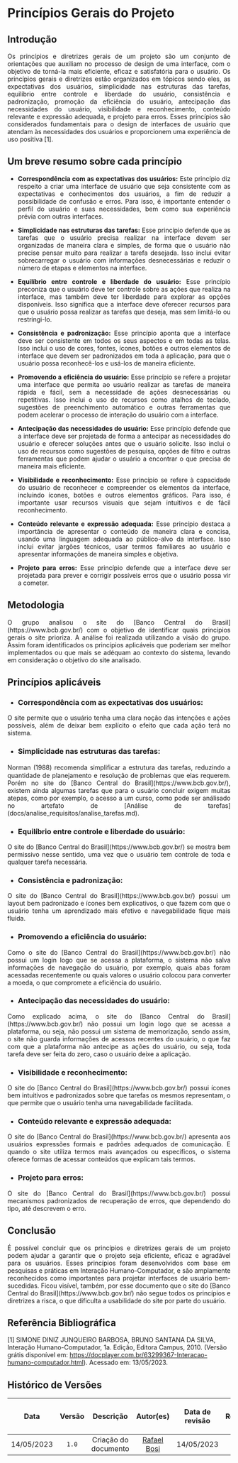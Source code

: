 <div class="body">

# Princípios Gerais do Projeto

## Introdução

<div align="justify">Os princípios e diretrizes gerais de um projeto são um conjunto de orientações que auxiliam no processo de design de uma interface, com o objetivo de torná-la mais eficiente, eficaz e satisfatória para o usuário. Os princípios gerais e diretrizes estão organizados em tópicos sendo eles, as expectativas dos usuários, simplicidade nas estruturas das tarefas, equilíbrio entre controle e liberdade do usuário, consistência e padronização, promoção da eficiência do usuário, antecipação das necessidades do usuário, visibilidade e reconhecimento, conteúdo relevante e expressão adequada, e projeto para erros. Esses princípios são considerados fundamentais para o design de interfaces de usuário que atendam às necessidades dos usuários e proporcionem uma experiência de uso positiva [1].
</div>

## Um breve resumo sobre cada princípio

<div align="justify">

- <b>Correspondência com as expectativas dos usuários:</b> Este princípio diz respeito a criar uma interface de usuário que seja consistente com as expectativas e conhecimentos dos usuários, a fim de reduzir a possibilidade de confusão e erros. Para isso, é importante entender o perfil do usuário e suas necessidades, bem como sua experiência prévia com outras interfaces.

- <b>Simplicidade nas estruturas das tarefas:</b> Esse princípio defende que as tarefas que o usuário precisa realizar na interface devem ser organizadas de maneira clara e simples, de forma que o usuário não precise pensar muito para realizar a tarefa desejada. Isso inclui evitar sobrecarregar o usuário com informações desnecessárias e reduzir o número de etapas e elementos na interface.

- <b>Equilíbrio entre controle e liberdade do usuário:</b> Esse princípio preconiza que o usuário deve ter controle sobre as ações que realiza na interface, mas também deve ter liberdade para explorar as opções disponíveis. Isso significa que a interface deve oferecer recursos para que o usuário possa realizar as tarefas que deseja, mas sem limitá-lo ou restringi-lo.

- <b>Consistência e padronização:</b> Esse princípio aponta que a interface deve ser consistente em todos os seus aspectos e em todas as telas. Isso inclui o uso de cores, fontes, ícones, botões e outros elementos de interface que devem ser padronizados em toda a aplicação, para que o usuário possa reconhecê-los e usá-los de maneira eficiente.

- <b>Promovendo a eficiência do usuário:</b> Esse princípio se refere a projetar uma interface que permita ao usuário realizar as tarefas de maneira rápida e fácil, sem a necessidade de ações desnecessárias ou repetitivas. Isso inclui o uso de recursos como atalhos de teclado, sugestões de preenchimento automático e outras ferramentas que podem acelerar o processo de interação do usuário com a interface.

- <b>Antecipação das necessidades do usuário:</b> Esse princípio defende que a interface deve ser projetada de forma a antecipar as necessidades do usuário e oferecer soluções antes que o usuário solicite. Isso inclui o uso de recursos como sugestões de pesquisa, opções de filtro e outras ferramentas que podem ajudar o usuário a encontrar o que precisa de maneira mais eficiente.

- <b>Visibilidade e reconhecimento:</b> Esse princípio se refere à capacidade do usuário de reconhecer e compreender os elementos da interface, incluindo ícones, botões e outros elementos gráficos. Para isso, é importante usar recursos visuais que sejam intuitivos e de fácil reconhecimento.

- <b>Conteúdo relevante e expressão adequada:</b> Esse princípio destaca a importância de apresentar o conteúdo de maneira clara e concisa, usando uma linguagem adequada ao público-alvo da interface. Isso inclui evitar jargões técnicos, usar termos familiares ao usuário e apresentar informações de maneira simples e objetiva.

- <b>Projeto para erros:</b> Esse princípio defende que a interface deve ser projetada para prever e corrigir possíveis erros que o usuário possa vir a cometer.

</div>

## Metodologia

<div align="justify"> O grupo analisou o site do [Banco Central do Brasil](https://www.bcb.gov.br/) com o objetivo de identificar quais princípios gerais o site prioriza. A análise foi realizada utilizando a visão do grupo. Assim foram identificados os princípios aplicáveis que poderiam ser melhor implementados ou que mais se adéquam ao contexto do sistema, levando em consideração o objetivo do site analisado.
</div>


## Princípios aplicáveis

- ### Correspondência com as expectativas dos usuários:

<div align="justify"> O site permite que o usuário tenha uma clara noção das intenções e ações possíveis, além de deixar bem explícito o efeito que cada ação terá no sistema.
</div>

- ### Simplicidade nas estruturas das tarefas:

<div align="justify"> Norman (1988) recomenda simpliﬁcar a estrutura das tarefas, reduzindo a quantidade de planejamento e resolução de problemas que elas requerem. Porém no site do [Banco Central do Brasil](https://www.bcb.gov.br/), existem ainda algumas tarefas que para o usuário concluir exigem muitas atepas, como por exemplo, o acesso a um curso, como pode ser análisado no artefato de [Análise de tarefas](docs/analise_requisitos/analise_tarefas.md).
</div>

- ### Equilíbrio entre controle e liberdade do usuário:

<div align="justify"> O site do [Banco Central do Brasil](https://www.bcb.gov.br/) se mostra bem permissivo nesse sentido, uma vez que o usuário tem controle de toda e qualquer tarefa necessária.
</div>

- ### Consistência e padronização:

<div align="justify"> O site do [Banco Central do Brasil](https://www.bcb.gov.br/) possui um layout bem padronizado e ícones bem explicativos, o que fazem com que o usuário tenha um aprendizado mais efetivo e navegabilidade fique mais fluida.
</div>

- ### Promovendo a eficiência do usuário:

<div align="justify"> Como o site do [Banco Central do Brasil](https://www.bcb.gov.br/) não possui um login logo que se acessa a plataforma, o sistema não salva informações de navegação do usuário, por exemplo, quais abas foram acessadas recentemente ou quais valores o usuário colocou para converter a moeda, o que compromete a eficiência do usuário.
</div>

- ### Antecipação das necessidades do usuário:

<div align="justify"> Como explicado acima, o site do [Banco Central do Brasil](https://www.bcb.gov.br/) não possui um login logo que se acessa a plataforma, ou seja, não possui um sistema de memorização, sendo assim, o site não guarda informações de acessos recentes do usuário, o que faz com que a plataforma não antecipe as ações do usuário, ou seja, toda tarefa deve ser feita do zero, caso o usuário deixe a aplicação.
</div>

- ### Visibilidade e reconhecimento:

<div align="justify"> O site do [Banco Central do Brasil](https://www.bcb.gov.br/) possui ícones bem intuitivos e padronizados sobre que tarefas os mesmos representam, o que permite que o usuário tenha uma navegabilidade facilitada. 
</div>

- ### Conteúdo relevante e expressão adequada:

<div align="justify"> O site do [Banco Central do Brasil](https://www.bcb.gov.br/) apresenta aos usuários expressões formais e padrões adequados de comunicação. E quando o site utiliza termos mais avançados ou específicos, o sistema oferece formas de acessar conteúdos que explicam tais termos.
</div>

- ### Projeto para erros:

<div align="justify">O site do [Banco Central do Brasil](https://www.bcb.gov.br/) possui mecanismos padronizados de recuperação de erros, que dependendo do tipo, até descrevem o erro. 
</div>

## Conclusão

<div align="justify"> É possível concluir que os princípios e diretrizes gerais de um projeto podem ajudar a garantir que o projeto seja eficiente, eficaz e agradável para os usuários. Esses princípios foram desenvolvidos com base em pesquisas e práticas em Interação Humano-Computador, e são amplamente reconhecidos como importantes para projetar interfaces de usuário bem-sucedidas. Ficou visível, também, por esse documento que o site do [Banco Central do Brasil](https://www.bcb.gov.br/) não segue todos os princípios e diretrizes a risca, o que dificulta a usabilidade do site por parte do usuário.
</div>

## Referência Bibliográfica

[1] SIMONE DINIZ JUNQUEIRO BARBOSA, BRUNO SANTANA DA SILVA, Interação Humano-Computador, 1a. Edição, Editora Campus, 2010. (Versão grátis disponível em: https://docplayer.com.br/63299367-Interacao-humano-computador.html). Acessado em: 13/05/2023.

## Histórico de Versões

| <p align="center">Data</p> | <p align="center">Versão</p> | <p align="center">Descrição</p> | <p align="center">Autor(es)</p> | <p align="center">Data de revisão</p> | <p align="center">Revisor(es)</p> |
| :--:                       | :----: | :-------: | :---: | :-------------: | :-----: |
| 14/05/2023 | `1.0`  | Criação do documento | [Rafael Bosi](https://github.com/StrangeUnit28) | 14/05/2023 | [Mizael Santos](https://github.com/frmiza) |
</div>